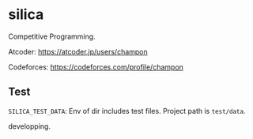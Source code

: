 # silica
Competitive Programming.

Atcoder: https://atcoder.jp/users/champon

Codeforces: https://codeforces.com/profile/champon

## Test

```SILICA_TEST_DATA```: Env of dir includes test files. Project path is ```test/data```.

developping. 